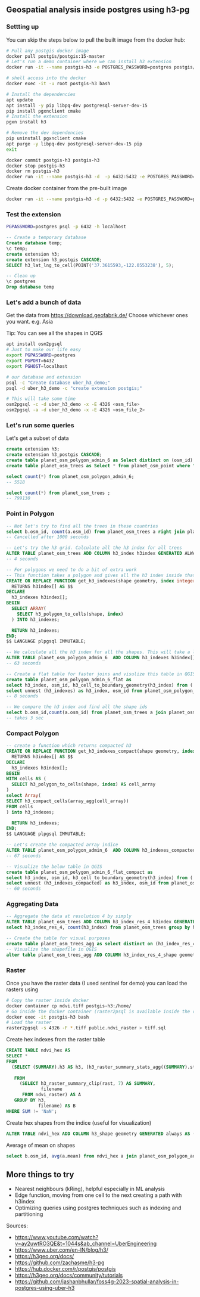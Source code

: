 ## Geospatial analysis inside postgres using h3-pg

### Settting up

You can skip the steps below to pull the built image from the docker hub:

```bash
# Pull any postgis docker image
docker pull postgis/postgis:15-master
# Let's run a demo container where we can install h3 extension
docker run -it --name postgis-h3 -e POSTGRES_PASSWORD=postgres postgis/postgis:15-master

# shell access into the docker
docker exec -it -u root postgis-h3 bash

# Install the dependencies
apt update
apt install -y pip libpq-dev postgresql-server-dev-15
pip install pgxnclient cmake
# Install the extension
pgxn install h3

# Remove the dev dependencies
pip uninstall pgxnclient cmake
apt purge -y libpq-dev postgresql-server-dev-15 pip
exit

docker commit postgis-h3 postgis-h3
docker stop postgis-h3
docker rm postgis-h3
docker run -it --name postgis-h3 -d  -p 6432:5432 -e POSTGRES_PASSWORD=postgres postgis-h3
```

Create docker container from the pre-built image

```bash
docker run -it --name postgis-h3 -d -p 6432:5432 -e POSTGRES_PASSWORD=postgres  jsonsingh/postgis-h3
```

### Test the extension

```bash
PGPASSWORD=postgres psql -p 6432 -h localhost
```

```SQL
-- Create a temporary database
Create database temp;
\c temp;
create extension h3;
create extension h3_postgis CASCADE;
SELECT h3_lat_lng_to_cell(POINT('37.3615593,-122.0553238'), 5);

-- Clean up
\c postgres
Drop database temp
```

### Let's add a bunch of data

Get the data from https://download.geofabrik.de/
Choose whichever ones you want. e.g. Asia

Tip: You can see all the shapes in QGIS

```bash
apt install osm2pgsql
# Just to make our life easy
export PGPASSWORD=postgres
export PGPORT=6432
export PGHOST=localhost

# our database and extension
psql -c "Create database uber_h3_demo;"
psql -d uber_h3_demo -c "create extension postgis;"

# This will take some time
osm2pgsql -c -d uber_h3_demo -x -E 4326 <osm_file>
osm2pgsql -a -d uber_h3_demo -x -E 4326 <osm_file_2>
```

### Let's run some queries

Let's get a subset of data

```SQL
create extension h3;
create extension h3_postgis CASCADE;
create table planet_osm_polygon_admin_6 as Select distinct on (osm_id) * from planet_osm_polygon where admin_level = '6';
create table planet_osm_trees as Select * from planet_osm_point where "natural" = 'tree';

select count(*) from planet_osm_polygon_admin_6;
-- 5518

select count(*) from planet_osm_trees ;
-- 799130
```

### Point in Polygon

```SQL
-- Not let's try to find all the trees in these countries
select b.osm_id, count(a.osm_id) from planet_osm_trees a right join planet_osm_polygon_admin_2 b on ST_Within(a.way , b.way) group by b.osm_id order by count;
-- Cancelled after 1000 seconds

-- Let's try the h3 grid. Calculate all the h3 index for all trees
ALTER TABLE planet_osm_trees ADD COLUMN h3_index h3index GENERATED ALWAYS AS (h3_lat_lng_to_cell(way::POINT, 7)) STORED;
-- 4 seconds

-- For polygons we need to do a bit of extra work
-- This function takes a polygon and gives all the h3 index inside that polygon
CREATE OR REPLACE FUNCTION get_h3_indexes(shape geometry, index integer)
  RETURNS h3index[] AS $$
DECLARE
  h3_indexes h3index[];
BEGIN
  SELECT ARRAY(
    SELECT h3_polygon_to_cells(shape, index)
  ) INTO h3_indexes;

  RETURN h3_indexes;
END;
$$ LANGUAGE plpgsql IMMUTABLE;

-- We calculate all the h3 index for all the shapes. This will take a lot of time but it's a one time process
ALTER TABLE planet_osm_polygon_admin_6  ADD COLUMN h3_indexes h3index[] GENERATED ALWAYS AS (get_h3_indexes(way,7)) STORED;
-- 63 seconds

-- Create a flat table for faster joins and visulize this table in QGIS
create table planet_osm_polygon_admin_6_flat as
select h3_index, osm_id, h3_cell_to_boundary_geometry(h3_index) from (
select unnest (h3_indexes) as h3_index, osm_id from planet_osm_polygon_admin_6) as a;
-- 8 seconds

-- We compare the h3 index and find all the shape ids
select b.osm_id,count(a.osm_id) from planet_osm_trees a join planet_osm_polygon_admin_6_flat b on a.h3_index = b.h3_index group by b.osm_id order by count;
-- takes 3 sec
```

### Compact Polygon

```SQL
-- create a function which returns compacted h3
CREATE OR REPLACE FUNCTION get_h3_indexes_compact(shape geometry, index integer)
  RETURNS h3index[] AS $$
DECLARE
  h3_indexes h3index[];
BEGIN
WITH cells AS (
  SELECT h3_polygon_to_cells(shape, index) AS cell_array
)
select Array(
SELECT h3_compact_cells(array_agg(cell_array))
FROM cells
) into h3_indexes;

  RETURN h3_indexes;
END;
$$ LANGUAGE plpgsql IMMUTABLE;

-- Let's create the compacted array indice
ALTER TABLE planet_osm_polygon_admin_6  ADD COLUMN h3_indexes_compacted h3index[] GENERATED ALWAYS AS (get_h3_indexes_compact(way,7)) STORED;
-- 67 seconds

-- Visualize the below table in QGIS
create table planet_osm_polygon_admin_6_flat_compact as
select h3_index, osm_id, h3_cell_to_boundary_geometry(h3_index) from (
select unnest (h3_indexes_compacted) as h3_index, osm_id from planet_osm_polygon_admin_6) as a;
-- 60 seconds
```

### Aggregating Data

```SQL
-- Aggregate the data at resolution 4 by simply
ALTER TABLE planet_osm_trees ADD COLUMN h3_index_res_4 h3index GENERATED ALWAYS AS (h3_lat_lng_to_cell(way::POINT, 4)) STORED;
select h3_index_res_4, count(h3_index) from planet_osm_trees group by h3_index_res_4;

-- Create the table for visual purposes
create table planet_osm_trees_agg as select distinct on (h3_index_res_4) * from planet_osm_trees;
-- Visualize the shapefile in QGIS
alter table planet_osm_trees_agg ADD COLUMN h3_index_res_4_shape geometry GENERATED ALWAYS AS (h3_cell_to_boundary_geometry(h3_index_res_4)) STORED;

```

### Raster

Once you have the raster data (I used sentinel for demo) you can load the rasters using

```bash
# Copy the raster inside docker
docker container cp ndvi.tiff postgis-h3:/home/
# Go inside the docker container (raster2psql is available inside the container)
docker exec -it postgis-h3 bash
# Load the raster
raster2pgsql -s 4326 -F *.tiff public.ndvi_raster > tiff.sql
```

Create hex indexes from the raster table

```SQL
CREATE TABLE ndvi_hex AS
SELECT *
FROM
  (SELECT (SUMMARY).h3 AS h3, (h3_raster_summary_stats_agg((SUMMARY).stats)).*,
                                                                             filename
   FROM
     (SELECT h3_raster_summary_clip(rast, 7) AS SUMMARY,
             filename
      FROM ndvi_raster) AS A
   GROUP BY h3,
            filename) AS B
WHERE SUM != 'NaN';

```

Create hex shapes from the indice (useful for visualization)

```SQL
ALTER TABLE ndvi_hex ADD COLUMN h3_shape geometry GENERATED always AS (h3_cell_to_boundary_geometry(h3)) stored;
```

Average of mean on shapes

```SQL
select b.osm_id, avg(a.mean) from ndvi_hex a join planet_osm_polygon_admin_6_flat b on a.h3 = b.h3_index group by b.osm_id;
```

## More things to try

- Nearest neighbours (kRing), helpful especially in ML analysis
- Edge function, moving from one cell to the next creating a path with h3index
- Optimizing queries using postgres techniques such as indexing and partitioning

Sources:

- https://www.youtube.com/watch?v=ay2uwtRO3QE&t=1044s&ab_channel=UberEngineering
- https://www.uber.com/en-IN/blog/h3/
- https://h3geo.org/docs/
- https://github.com/zachasme/h3-pg
- https://hub.docker.com/r/postgis/postgis
- https://h3geo.org/docs/community/tutorials
- https://github.com/jashanbhullar/foss4g-2023-spatial-analysis-in-postgres-using-uber-h3
